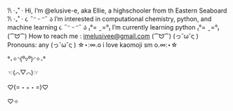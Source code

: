 𐙚 ‧₊˚ ⋅ Hi, I’m @elusive-e, aka Ellie, a highschooler from th Eastern Seaboard 𐙚 ‧₊˚ ⋅
૮ ˶ᵔ ᵕ ᵔ˶ ა I’m interested in computational chemistry, python, and machine learning ૮ ˶ᵔ ᵕ ᵔ˶ ა
₍°=  ̮ =°₎ I’m currently learning python ₍°=  ̮ =°₎
(⁀ᗢ⁀) How to reach me : imelusivee@gmail.com (⁀ᗢ⁀)
(っ˘ω˘ς ) Pronouns: any (っ˘ω˘ς )
 ☆⋆:∞.o i love kaomoji sm o.∞:⋆☆

 
 °˖✧◝(⁰▿⁰)◜✧˖°

 ☜(⌒▽⌒)☞

 ♡(=・◦・=)♡

 ♡✧
